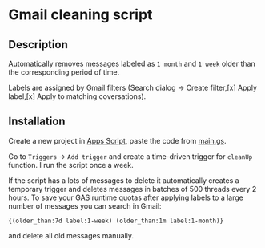 # Gmail cleaning script
## Description
Automatically removes messages labeled as `1 month` and `1 week` older than the corresponding period of time.

Labels are assigned by Gmail filters (Search dialog -> Create filter,[x] Apply label,[x] Apply to matching coversations).

## Installation
Create a new project in [Apps Script](https://script.google.com/), paste the code from [main.gs](main.gs).

Go to `Triggers` -> `Add trigger` and create a time-driven trigger for `cleanUp` function. I run the script once a week.

If the script has a lots of messages to delete it automatically creates a temporary trigger and deletes messages in batches of 500 threads every 2 hours.
To save your GAS runtime quotas after applying labels to a large number of messages you can search in Gmail:

    {(older_than:7d label:1-week) (older_than:1m label:1-month)} 
     
and delete all old messages manually.
